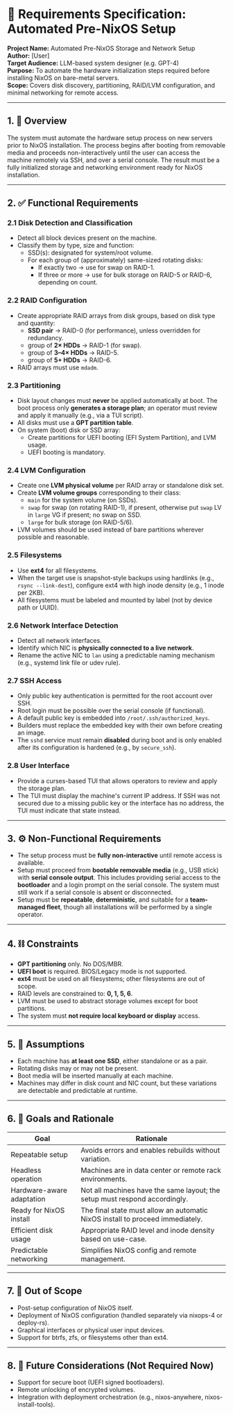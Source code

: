 # 📄 Requirements Specification: Automated Pre-NixOS Setup

**Project Name:** Automated Pre-NixOS Storage and Network Setup  
**Author:** [User]  
**Target Audience:** LLM-based system designer (e.g. GPT-4)  
**Purpose:** To automate the hardware initialization steps required before installing NixOS on bare-metal servers.  
**Scope:** Covers disk discovery, partitioning, RAID/LVM configuration, and minimal networking for remote access.

---

## 1. 📘 Overview

The system must automate the hardware setup process on new servers prior to NixOS installation. The process begins after booting from removable media and proceeds non-interactively until the user can access the machine remotely via SSH, and over a serial console. The result must be a fully initialized storage and networking environment ready for NixOS installation.

---

## 2. ✅ Functional Requirements

### 2.1 Disk Detection and Classification

- Detect all block devices present on the machine.
- Classify them by type, size and function:
  - SSD(s): designated for system/root volume.
  - For each group of (approximately) same-sized rotating disks:
    - If exactly two → use for swap on RAID-1.
    - If three or more → use for bulk storage on RAID-5 or RAID-6, depending on count.

### 2.2 RAID Configuration

- Create appropriate RAID arrays from disk groups, based on disk type and quantity:
  - **SSD pair** → RAID-0 (for performance), unless overridden for redundancy.
  - group of **2× HDDs** → RAID-1 (for swap).
  - group of **3–4× HDDs** → RAID-5.
  - group of **5+ HDDs** → RAID-6.
- RAID arrays must use `mdadm`.

### 2.3 Partitioning

- Disk layout changes must **never** be applied automatically at boot. The boot
  process only **generates a storage plan**; an operator must review and apply
  it manually (e.g., via a TUI script).
- All disks must use a **GPT partition table**.
- On system (boot) disk or SSD array:
  - Create partitions for UEFI booting (EFI System Partition), and LVM usage.
  - UEFI booting is mandatory.

### 2.4 LVM Configuration

- Create one **LVM physical volume** per RAID array or standalone disk set.
- Create **LVM volume groups** corresponding to their class:
  - `main` for the system volume (on SSDs).
  - `swap` for swap (on rotating RAID-1), if present, otherwise put `swap` LV in `large` VG if present; no swap on SSD.
  - `large` for bulk storage (on RAID-5/6).
- LVM volumes should be used instead of bare partitions wherever possible and reasonable.

### 2.5 Filesystems

- Use **ext4** for all filesystems.
- When the target use is snapshot-style backups using hardlinks (e.g., `rsync --link-dest`), configure ext4 with high inode density (e.g., 1 inode per 2KB).
- All filesystems must be labeled and mounted by label (not by device path or UUID).

### 2.6 Network Interface Detection

- Detect all network interfaces.
- Identify which NIC is **physically connected to a live network**.
- Rename the active NIC to `lan` using a predictable naming mechanism (e.g., systemd link file or udev rule).

### 2.7 SSH Access

- Only public key authentication is permitted for the root account over SSH.
- Root login must be possible over the serial console (if functional).
- A default public key is embedded into `/root/.ssh/authorized_keys`.
- Builders must replace the embedded key with their own before creating an image.
- The `sshd` service must remain **disabled** during boot and is only enabled
  after its configuration is hardened (e.g., by `secure_ssh`).

### 2.8 User Interface

- Provide a curses-based TUI that allows operators to review and apply the
  storage plan.
- The TUI must display the machine's current IP address. If SSH was not
  secured due to a missing public key or the interface has no address, the
  TUI must indicate that state instead.

---

## 3. ⚙️ Non-Functional Requirements

- The setup process must be **fully non-interactive** until remote access is available.
- Setup must proceed from **bootable removable media** (e.g., USB stick) with **serial console output**. This includes providing serial access to the **bootloader** and a login prompt on the serial console. The system must still work if a serial console is absent or disconnected.
- Setup must be **repeatable**, **deterministic**, and suitable for a **team-managed fleet**, though all installations will be performed by a single operator.

---

## 4. ⛓ Constraints

- **GPT partitioning** only. No DOS/MBR.
- **UEFI boot** is required. BIOS/Legacy mode is not supported.
- **ext4** must be used on all filesystems; other filesystems are out of scope.
- RAID levels are constrained to: **0, 1, 5, 6**.
- LVM must be used to abstract storage volumes except for boot partitions.
- The system must **not require local keyboard or display** access.

---

## 5. 📌 Assumptions

- Each machine has **at least one SSD**, either standalone or as a pair.
- Rotating disks may or may not be present.
- Boot media will be inserted manually at each machine.
- Machines may differ in disk count and NIC count, but these variations are detectable and predictable at runtime.

---

## 6. 🎯 Goals and Rationale

| Goal | Rationale |
|------|-----------|
| Repeatable setup | Avoids errors and enables rebuilds without variation. |
| Headless operation | Machines are in data center or remote rack environments. |
| Hardware-aware adaptation | Not all machines have the same layout; the setup must respond accordingly. |
| Ready for NixOS install | The final state must allow an automatic NixOS install to proceed immediately. |
| Efficient disk usage | Appropriate RAID level and inode density based on use-case. |
| Predictable networking | Simplifies NixOS config and remote management. |

---

## 7. 🚫 Out of Scope

- Post-setup configuration of NixOS itself.
- Deployment of NixOS configuration (handled separately via nixops-4 or deploy-rs).
- Graphical interfaces or physical user input devices.
- Support for btrfs, zfs, or filesystems other than ext4.

---

## 8. 🧩 Future Considerations (Not Required Now)

- Support for secure boot (UEFI signed bootloaders).
- Remote unlocking of encrypted volumes.
- Integration with deployment orchestration (e.g., nixos-anywhere, nixos-install-tools).
